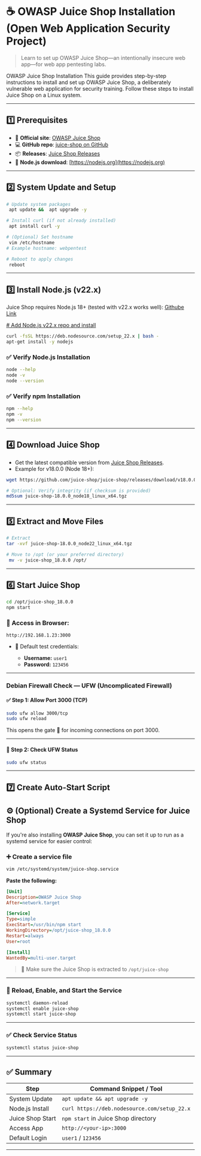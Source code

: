 
# ☕ OWASP Juice Shop Installation (Open Web Application Security Project)

> Learn to set up OWASP Juice Shop—an intentionally insecure web app—for web app pentesting labs.

OWASP Juice Shop Installation
This guide provides step-by-step instructions to install and set up OWASP Juice Shop, a deliberately vulnerable web application for security training. Follow these steps to install Juice Shop on a Linux system.

---

## 1️⃣ Prerequisites

* 🔗 **Official site**: [OWASP Juice Shop](https://owasp.org/www-project-juice-shop/)
* 💻 **GitHub repo**: [juice-shop on GitHub](https://github.com/juice-shop/juice-shop)
* 📦 **Releases**: [Juice Shop Releases](https://github.com/juice-shop/juice-shop/releases)
* 🧩 **Node.js download**: [https://nodejs.org](https://nodejs.org)

---

## 2️⃣ System Update and Setup

```bash
# Update system packages
 apt update &&  apt upgrade -y

# Install curl (if not already installed)
 apt install curl -y

# (Optional) Set hostname
 vim /etc/hostname
# Example hostname: webpentest

# Reboot to apply changes
 reboot
```

---

## 3️⃣ Install Node.js (v22.x)

Juice Shop requires Node.js 18+ (tested with v22.x works well): [Githube Link](https://github.com/juice-shop/juice-shop)

[# Add Node.js v22.x repo and install](https://deb.nodesource.com/)
```bash
curl -fsSL https://deb.nodesource.com/setup_22.x | bash - 
apt-get install -y nodejs
```

### ✅ Verify Node.js Installation

```bash
node --help
node -v
node --version
```

### ✅ Verify npm Installation

```bash
npm --help
npm -v
npm --version
```


---

## 4️⃣ Download Juice Shop

* Get the latest compatible version from [Juice Shop Releases](https://github.com/juice-shop/juice-shop/releases).
* Example for v18.0.0 (Node 18+):

```bash
wget https://github.com/juice-shop/juice-shop/releases/download/v18.0.0/juice-shop-18.0.0_node22_linux_x64.tgz

# Optional: Verify integrity (if checksum is provided)
md5sum juice-shop-18.0.0_node18_linux_x64.tgz
```

---

## 5️⃣ Extract and Move Files

```bash
# Extract
tar -xvf juice-shop-18.0.0_node22_linux_x64.tgz

# Move to /opt (or your preferred directory)
 mv -v juice-shop_18.0.0 /opt/
```

---

## 6️⃣ Start Juice Shop

```bash
cd /opt/juice-shop_18.0.0
npm start
```

### 🧪 Access in Browser:

```
http://192.168.1.23:3000
```

* 🔐 Default test credentials:

  * **Username:** `user1`
  * **Password:** `123456`

---


### **Debian Firewall Check — UFW (Uncomplicated Firewall)**

#### ✅ **Step 1: Allow Port 3000 (TCP)**

```bash
sudo ufw allow 3000/tcp
sudo ufw reload
```

This opens the gate 🚪 for incoming connections on port 3000.

---

#### 🔎 **Step 2: Check UFW Status**

```bash
sudo ufw status
```

---

## 7️⃣ Create Auto-Start Script

## ⚙️ (Optional) Create a Systemd Service for Juice Shop

If you're also installing **OWASP Juice Shop**, you can set it up to run as a systemd service for easier control:

### ➕ Create a service file

```bash
vim /etc/systemd/system/juice-shop.service
```

**Paste the following:**

```ini
[Unit]
Description=OWASP Juice Shop
After=network.target

[Service]
Type=simple
ExecStart=/usr/bin/npm start
WorkingDirectory=/opt/juice-shop_18.0.0
Restart=always
User=root

[Install]
WantedBy=multi-user.target
```

> 🔁 Make sure the Juice Shop is extracted to `/opt/juice-shop`

---

### 🔄 Reload, Enable, and Start the Service

```bash
systemctl daemon-reload
systemctl enable juice-shop
systemctl start juice-shop
```

---

### ✅ Check Service Status

```bash
systemctl status juice-shop
```

---

## ✅ Summary

| Step             | Command Snippet / Tool                       |
| ---------------- | -------------------------------------------- |
| System Update    | `apt update && apt upgrade -y`               |
| Node.js Install  | `curl https://deb.nodesource.com/setup_22.x` |
| Juice Shop Start | `npm start` in Juice Shop directory          |
| Access App       | `http://<your-ip>:3000`                      |
| Default Login    | `user1` / `123456`                           |

---






